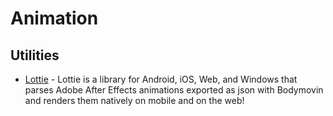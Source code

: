 # Animation

## Utilities

- [Lottie](https://airbnb.io/lottie/#/README) - Lottie is a library for Android, iOS, Web, and Windows that parses Adobe After Effects animations exported as json with Bodymovin and renders them natively on mobile and on the web!
